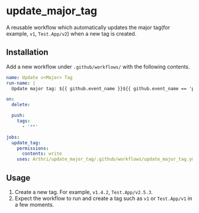 # update_major_tag
A reusable workflow which automatically updates the major tag(for example, `v1`, `Test.App/v2`) when a new tag is created.

## Installation
Add a new workflow under `.github/workflows/` with the following contents.
```yml
name: Update v<Major> Tag
run-name: |
  Update major tag: ${{ github.event_name }}${{ github.event_name == 'push' && (github.event.created && ' created' || ' deleted') || '' }} ${{ github.event.ref }}

on:
  delete:

  push:
    tags:
      - '**'

jobs:
  update_tag:
    permissions:
      contents: write
    uses: Arthri/update_major_tag/.github/workflows/update_major_tag.yml@v1

```

## Usage
1. Create a new tag. For example, `v1.4.2`, `Test.App/v2.5.3`.
1. Expect the workflow to run and create a tag such as `v1` or `Test.App/v1` in a few moments.
